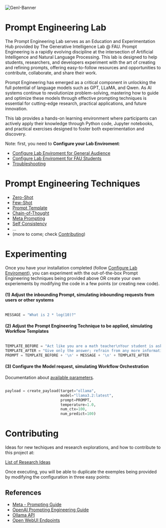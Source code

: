 ![GenI-Banner](https://github.com/genilab-fau/genial-fau.github.io/blob/8f1a2d3523f879e1082918c7bba19553cb6e7212/images/geni-lab-banner.png?raw=true)


# Prompt Engineering Lab

The Prompt Engineering Lab serves as an Education and Experimentation Hub provided by The Generative Intelligence Lab @ FAU. Prompt Engineering is a rapidly evolving discipline at the intersection of Artificial Intelligence and Natural Language Processing. This lab is designed to help students, researchers, and developers experiment with the art of creating and refining prompts, offering easy-to-follow resources and opportunities to contribute, collaborate, and share their work.

Prompt Engineering has emerged as a critical component in unlocking the full potential of language models such as GPT, LLaMA, and Qwen. As AI systems continue to revolutionize problem-solving, mastering how to guide and optimize these models through effective prompting techniques is essential for cutting-edge research, practical applications, and future innovation.

This lab provides a hands-on learning environment where participants can actively apply their knowledge through Python code, Jupyter notebooks, and practical exercises designed to foster both experimentation and discovery.

Note: first, you need to **Configure your Lab Enviroment**:
* [Configure Lab Enviroment for General Audience](https://github.com/genilab-fau/prompt-eng/CONFIG.md)
* [Configure Lab Enviroment for FAU Students](https://github.com/genilab-fau/prompt-eng/CONFIG-FAU.md)
* [Troubleshooting ](https://github.com/genilab-fau/prompt-eng/TROUBLESHOOTING.md)


# Prompt Engineering Techniques

* [Zero-Shot](prompt-eng/zero_shot.ipynb)
* [Few-Shot](prompt-eng/few_shot.ipynb)
* [Prompt Template](prompt-eng/prompt_template.ipynb)
* [Chain-of-Thought](prompt-eng/chain_of_thought.ipynb)
* [Meta Prompting](prompt-eng/meta.ipynb)
* [Self Consistency](prompt-eng/self_consistency.ipynb)
* ...
* (more to come; check [Contributing](#contributing))

# Experimenting

Once you have your installation completed (follow [Configure Lab Enviroment](https://github.com/genilab-fau/prompt-eng/CONFIG.md)), you can experiment with the out-of-the-box Prompt Engineering techniques being provided above OR create your own experiements by modifying the code in a few points (or creating new code).

#### (1) Adjust the inbounding  Prompt, simulating inbounding requests from users or other systems

```python

MESSAGE = "What is 2 * log(10)?"

```

#### (2) Adjust the Prompt Engineering Technique to be applied, simulating Workflow Templates

```python

TEMPLATE_BEFORE = "Act like you are a math teacher\nYour student is asking:"
TEMPLATE_AFTER = "Give only the answer; refrain from any more information"
PROMPT = TEMPLATE_BEFORE + '\n' + MESSAGE + '\n' + TEMPLATE_AFTER

```

#### (3) Configure the Model request, simulating Workflow Orchestration

Documentation about [available parameters](https://github.com/ollama/ollama/blob/main/docs/api.md).

```python

payload = create_payload(target="ollama",
                         model="llama3.2:latest", 
                         prompt=PROMPT, 
                         temperature=1.0, 
                         num_ctx=100, 
                         num_predict=100)
```


# Contributing

Ideas for new techiques and research explorations, and how to contribute to this project at:

[List of Research Ideas](https://github.com/genilab-fau/prompt-eng/CONTRIBUTING.md)


Once executing, you will be able to duplicate the exemples being provided by modifying the configuration in three easy points:


## References
 
* [Meta - Prompting Guide](https://www.llama.com/docs/how-to-guides/prompting/)
* [OpenAI Prompting Engineering Guide](https://platform.openai.com/docs/guides/prompt-engineering)
* [Ollama API](https://github.com/ollama/ollama/blob/main/docs/api.md)
* [Open WebUI Endpoints](https://docs.openwebui.com/getting-started/api-endpoints/)




